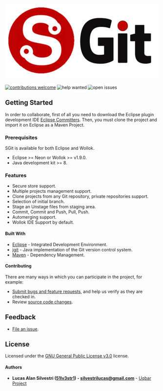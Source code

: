 ![SGit](https://github.com/uqbar-project/SGit/blob/developer/icons/logo.png)

[![contributions welcome](https://img.shields.io/badge/contributions-welcome-brightgreen.svg?style=flat)](https://github.com/uqbar-project/SGit.svg/issues)
![help wanted](https://badgen.net/github/label-issues/uqbar-project/SGit/help-wanted/open)
![open issues](https://badgen.net/github/open-issues/uqbar-project/SGit)

## Getting Started

In order to collaborate, first of all you need to download the Eclipse plugin development IDE [Eclipse Committers](https://www.eclipse.org/downloads/packages/release/2019-12/r/eclipse-ide-eclipse-committers). Then, you must clone the project and import it on Eclipse as a Maven Project.

### Prerequisites

SGit is available for both Eclipse and Wollok.

* Eclipse >= Neon or Wollok >= v1.9.0.
* Java development kit >= 8.

### Features

* Secure store support.
* Multiple projects management support.
* Clone projects from any Git repository, private repositories support.
* Selection of initial branch.
* Stage an Unstage files from staging area.
* Commit, Commit and Push, Pull, Push.
* Automerging support.
* Wollok IDE Support by default.

#### Built With

* [Eclipse](https://www.eclipse.org/) - Integrated Development Environment.
* [jgit](http://eclipse.org/jgit) - Java implementation of the Git version control system.
* [Maven](https://maven.apache.org/) - Dependency Management.

#### Contributing

There are many ways in which you can participate in the project, for example:

* [Submit bugs and feature requests](https://github.com/uqbar-project/SGit/issues), and help us verify as they are checked in.
* Review [source code changes](https://github.com/uqbar-project/SGit/pulls).

## Feedback

* [File an issue](https://github.com/uqbar-project/SGit/issues).

## License

Licensed under the [GNU General Public License v3.0](https://github.com/uqbar-project/SGit/blob/developer/LICENSE) license.
  
#### Authors

* **Lucas Alan Silvestri ([51lv3str1](https://github.com/51lv3str1)) - [silvestrilucas@gmail.com](mailto:silvestrilucas@gmail.com)** - [Uqbar Project](https://github.com/uqbar-project) 
